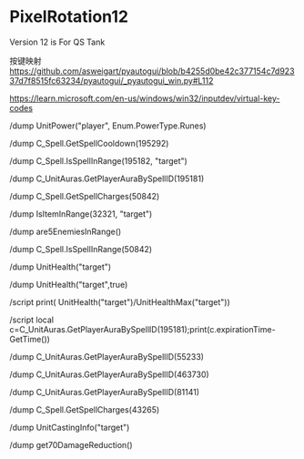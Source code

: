 # PixelRotation12

Version 12 is For QS Tank

按键映射
https://github.com/asweigart/pyautogui/blob/b4255d0be42c377154c7d92337d7f8515fc63234/pyautogui/_pyautogui_win.py#L112

https://learn.microsoft.com/en-us/windows/win32/inputdev/virtual-key-codes

/dump UnitPower("player", Enum.PowerType.Runes)

/dump C_Spell.GetSpellCooldown(195292)

/dump C_Spell.IsSpellInRange(195182, "target")

/dump C_UnitAuras.GetPlayerAuraBySpellID(195181)


/dump C_Spell.GetSpellCharges(50842)

/dump IsItemInRange(32321, "target")

/dump are5EnemiesInRange()

/dump C_Spell.IsSpellInRange(50842)



/dump UnitHealth("target")

/dump UnitHealth("target",true)

/script print( UnitHealth("target")/UnitHealthMax("target"))



/script local c=C_UnitAuras.GetPlayerAuraBySpellID(195181);print(c.expirationTime- GetTime())


/dump C_UnitAuras.GetPlayerAuraBySpellID(55233)


/dump C_UnitAuras.GetPlayerAuraBySpellID(463730)

/dump C_UnitAuras.GetPlayerAuraBySpellID(81141)

/dump C_Spell.GetSpellCharges(43265)

/dump UnitCastingInfo("target")

/dump get70DamageReduction()


